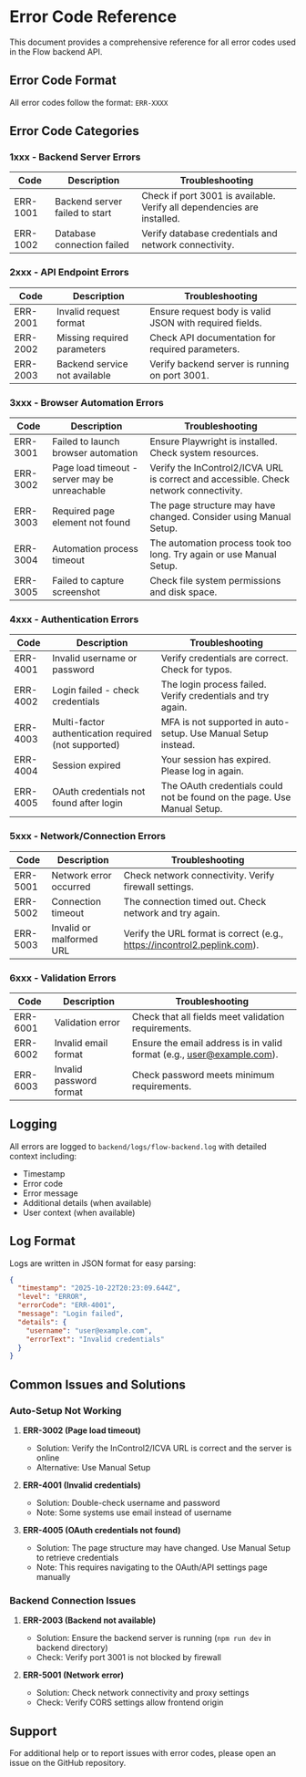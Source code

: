 # Error Code Reference

This document provides a comprehensive reference for all error codes used in the Flow backend API.

## Error Code Format

All error codes follow the format: `ERR-XXXX`

## Error Code Categories

### 1xxx - Backend Server Errors

| Code | Description | Troubleshooting |
|------|-------------|-----------------|
| ERR-1001 | Backend server failed to start | Check if port 3001 is available. Verify all dependencies are installed. |
| ERR-1002 | Database connection failed | Verify database credentials and network connectivity. |

### 2xxx - API Endpoint Errors

| Code | Description | Troubleshooting |
|------|-------------|-----------------|
| ERR-2001 | Invalid request format | Ensure request body is valid JSON with required fields. |
| ERR-2002 | Missing required parameters | Check API documentation for required parameters. |
| ERR-2003 | Backend service not available | Verify backend server is running on port 3001. |

### 3xxx - Browser Automation Errors

| Code | Description | Troubleshooting |
|------|-------------|-----------------|
| ERR-3001 | Failed to launch browser automation | Ensure Playwright is installed. Check system resources. |
| ERR-3002 | Page load timeout - server may be unreachable | Verify the InControl2/ICVA URL is correct and accessible. Check network connectivity. |
| ERR-3003 | Required page element not found | The page structure may have changed. Consider using Manual Setup. |
| ERR-3004 | Automation process timeout | The automation process took too long. Try again or use Manual Setup. |
| ERR-3005 | Failed to capture screenshot | Check file system permissions and disk space. |

### 4xxx - Authentication Errors

| Code | Description | Troubleshooting |
|------|-------------|-----------------|
| ERR-4001 | Invalid username or password | Verify credentials are correct. Check for typos. |
| ERR-4002 | Login failed - check credentials | The login process failed. Verify credentials and try again. |
| ERR-4003 | Multi-factor authentication required (not supported) | MFA is not supported in auto-setup. Use Manual Setup instead. |
| ERR-4004 | Session expired | Your session has expired. Please log in again. |
| ERR-4005 | OAuth credentials not found after login | The OAuth credentials could not be found on the page. Use Manual Setup. |

### 5xxx - Network/Connection Errors

| Code | Description | Troubleshooting |
|------|-------------|-----------------|
| ERR-5001 | Network error occurred | Check network connectivity. Verify firewall settings. |
| ERR-5002 | Connection timeout | The connection timed out. Check network and try again. |
| ERR-5003 | Invalid or malformed URL | Verify the URL format is correct (e.g., https://incontrol2.peplink.com). |

### 6xxx - Validation Errors

| Code | Description | Troubleshooting |
|------|-------------|-----------------|
| ERR-6001 | Validation error | Check that all fields meet validation requirements. |
| ERR-6002 | Invalid email format | Ensure the email address is in valid format (e.g., user@example.com). |
| ERR-6003 | Invalid password format | Check password meets minimum requirements. |

## Logging

All errors are logged to `backend/logs/flow-backend.log` with detailed context including:
- Timestamp
- Error code
- Error message
- Additional details (when available)
- User context (when available)

## Log Format

Logs are written in JSON format for easy parsing:

```json
{
  "timestamp": "2025-10-22T20:23:09.644Z",
  "level": "ERROR",
  "errorCode": "ERR-4001",
  "message": "Login failed",
  "details": {
    "username": "user@example.com",
    "errorText": "Invalid credentials"
  }
}
```

## Common Issues and Solutions

### Auto-Setup Not Working

1. **ERR-3002 (Page load timeout)**
   - Solution: Verify the InControl2/ICVA URL is correct and the server is online
   - Alternative: Use Manual Setup

2. **ERR-4001 (Invalid credentials)**
   - Solution: Double-check username and password
   - Note: Some systems use email instead of username

3. **ERR-4005 (OAuth credentials not found)**
   - Solution: The page structure may have changed. Use Manual Setup to retrieve credentials
   - Note: This requires navigating to the OAuth/API settings page manually

### Backend Connection Issues

1. **ERR-2003 (Backend not available)**
   - Solution: Ensure the backend server is running (`npm run dev` in backend directory)
   - Check: Verify port 3001 is not blocked by firewall

2. **ERR-5001 (Network error)**
   - Solution: Check network connectivity and proxy settings
   - Check: Verify CORS settings allow frontend origin

## Support

For additional help or to report issues with error codes, please open an issue on the GitHub repository.
